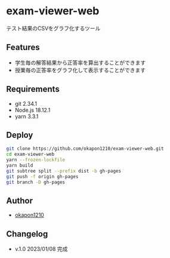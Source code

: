 # exam-viewer-web

テスト結果のCSVをグラフ化するツール

## Features

- 学生毎の解答結果から正答率を算出することができます
- 授業毎の正答率をグラフ化して表示することができます

## Requirements

- git 2.34.1
- Node.js 18.12.1
- yarn 3.3.1

## Deploy

```bash
git clone https://github.com/okapon1210/exam-viewer-web.git
cd exam-viewer-web
yarn --frozen-lockfile
yarn build
git subtree split --prefix dist -b gh-pages
git push -f origin gh-pages
git branch -D gh-pages
```

## Author

- [okapon1210](https://github.com/okapon1210)


## Changelog

- v.1.0 2023/01/08 完成
